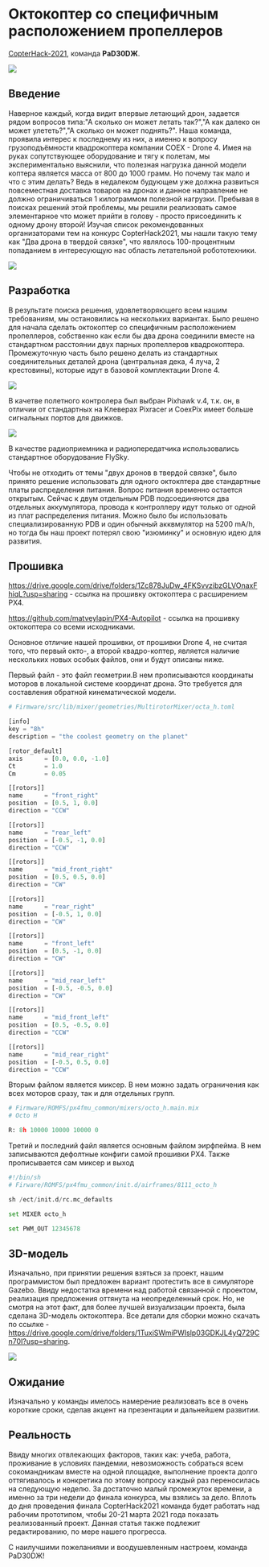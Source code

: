 # Октокоптер со специфичным расположением пропеллеров

[CopterHack-2021](copterhack2021.md), команда **PаD30DЖ**.

<img src="../assets/oktapadzog/image.gif" class="center">

## Введение

Наверное каждый, когда видит впервые летающий дрон, задается рядом вопросов типа:"А сколько он может летать так?","А как далеко он может улететь?","А сколько он может поднять?". Наша команда, проявила интерес к последнему из них, а именно к вопросу грузоподъёмности квадрокоптера компании COEX - Drone 4. Имея на руках сопутствующее оборудование и тягу к полетам, мы экспериментально выяснили, что полезная нагрузка данной модели коптера является масса от 800 до 1000 грамм. Но почему так мало и что с этим делать? Ведь в недалеком будующем уже должна развиться повсеместная доставка товаров на дронах и данное направление не должно ограничиваться 1 килограммом полезной нагрузки. Пребывая в поисках решений этой проблемы, мы решили реализовать самое элементарное что может прийти в голову - просто присоединить к одному дрону второй! Изучая список рекомендованных организаторами тем на конкурс CopterHack2021, мы нашли такую тему как "Два дрона в твердой связке", что являлось 100-процентным попаданием в интересующую нас область летательной робототехники.

<img src="../assets/oktapadzog/24-5.jpg">

## Разработка

В результате поиска решения, удовлетворяющего всем нашим требованиям, мы остановились на нескольких вариантах. Было решено для начала сделать октокоптер со специфичным расположением пропеллеров, собственно как если бы два дрона соединили вместе на стандартном расстоянии двух парных пропеллеров квадрокоптера. Промежуточную часть было решено делать из стандартных соединительных деталей дрона (центральная дека, 4 луча, 2 крестовины), которые идут в базовой комплектации Drone 4.

<img src="../assets/oktapadzog/frame_assembly_4.png">

В качетве полетного контролера был выбран Pixhawk v.4, т.к. он, в отличии от стандартных на Клеверах Pixracer и CoexPix имеет больше сигнальных портов для движков.

<img src="../assets/oktapadzog/Pixhawk.png">

В качестве радиоприемника и радиопередатчика использовались стандартное оборудование FlySky.

Чтобы не отходить от темы "двух дронов в твердой связке", было принято решение использовать для одного октокптера две стандартные платы распределения питания. Вопрос питания временно остается открытым. Сейчас к двум отдельным PDB подсоединяются два отдельных аккумулятора, провода к контроллеру идут только от одной из плат распределения питания. Можно было бы использовать специализированную PDB и один обычный акквмулятор на 5200 mA/h, но тогда бы наш проект потерял свою "изюминку" и основную идею для развития.

## Прошивка

https://drive.google.com/drive/folders/1Zc878JuDw_4FKSvvzibzGLVOnaxFhiqL?usp=sharing - ссылка на прошивку октокоптера с расширением PX4.

https://github.com/matveylapin/PX4-Autopilot - ссылка на прошивку октокоптера со всеми исходниками.

Основное отличие нашей прошивки, от прошивки Drone 4, не считая того, что первый окто-, а второй квадро-коптер, является наличие нескольких новых особых файлов, они и будут описаны ниже.

Первый файл - это файл геометрии.В нем прописываются координаты моторов в локальной системе координат дрона. Это требуется для составления обратной кинематической модели.

```python
# Firmware/src/lib/mixer/geometries/MultirotorMixer/octa_h.toml

[info]
key = "8h"
description = "the coolest geometry on the planet"

[rotor_default]
axis      = [0.0, 0.0, -1.0]
Ct        = 1.0
Cm        = 0.05

[[rotors]]
name      = "front_right"
position  = [0.5, 1, 0.0]
direction = "CCW"

[[rotors]]
name      = "rear_left"
position  = [-0.5, -1, 0.0]
direction = "CCW"

[[rotors]]
name      = "mid_front_right"
position  = [0.5, 0.5, 0.0]
direction = "CW"

[[rotors]]
name      = "rear_right"
position  = [-0.5, 1, 0.0]
direction = "CW"

[[rotors]]
name      = "front_left"
position  = [0.5, -1, 0.0]
direction = "CW"

[[rotors]]
name      = "mid_rear_left"
position  = [-0.5, -0.5, 0.0]
direction = "CW"

[[rotors]]
name      = "mid_front_left"
position  = [0.5, -0.5, 0.0]
direction = "CCW"

[[rotors]]
name      = "mid_rear_right"
position  = [-0.5, 0.5, 0.0]
direction = "CCW"
```

Вторым файлом является миксер. В нем можно задать ограничения как всех моторов сразу, так и для отдельных групп.

```python
# Firmware/ROMFS/px4fmu_common/mixers/octo_h.main.mix
# Octo H

R: 8h 10000 10000 10000 0
```

Третий и последний файл является основным файлом эирфпейма. В нем записываются дефолтные конфиги самой прошивки PX4. Также прописывается сам миксер и выход

```python
#!/bin/sh
# Firware/ROMFS/px4fmu_common/init.d/airframes/8111_octo_h

sh /ect/init.d/rc.mc_defaults

set MIXER octo_h

set PWM_OUT 12345678
```

## 3D-модель

Изначально, при принятии решения взяться за проект, нашим программистом был предложен вариант протестить все в симуляторе Gazebo. Ввиду недостатка времени над работой связанной с проектом, реализация предложения оттянута на неопределенный срок. Но, не смотря на этот факт, для более лучшей визуализации проекта, была сделана 3D-модель октокоптера. Все детали для сборки можно скачать по ссылке - https://drive.google.com/drive/folders/1TuxiSWmiPWIslp03GDKJL4yQ729Cn70I?usp=sharing.

<img src="../assets/oktapadzog/octo.png">

## Ожидание

Изначально у команды имелось намерение реализовать все в очень короткие сроки, сделав акцент на презентации и дальнейшем развитии.

## Реальность

Ввиду многих отвлекающих факторов, таких как: учеба, работа, проживание в условиях пандемии, невозможность собраться всем сокомандникам вместе на одной площадке, выполнение проекта долго оттягивалось и конкретика по этому вопросу каждый раз переносилась на следующую неделю. За достаточно малый промежуток времени, а именно за три недели до финала конкурса, мы взялись за дело. Вплоть до дня проведения финала CopterHack2021 команда будет работать над рабочим прототипом, чтобы 20-21 марта 2021 года показать реализованный проект. Данная статья также подлежит редактированию, по мере нашего прогресса.

С наилучшими пожеланиями и воодушевленным настроем, команда PаD30DЖ!
